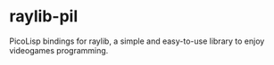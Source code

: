 # raylib-pil
PicoLisp bindings for raylib, a simple and easy-to-use library to enjoy videogames programming.
